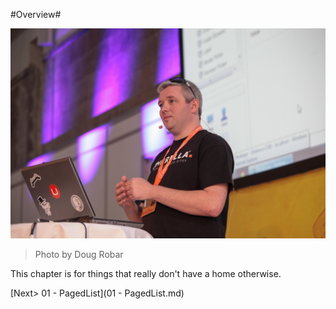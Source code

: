 #Overview#

![7371138442_630c24b8b1_o.jpg](assets/7371138442_630c24b8b1_o.jpg)
>Photo by Doug Robar

This chapter is for things that really don't have a home otherwise.

[Next> 01 - PagedList](01 - PagedList.md)
